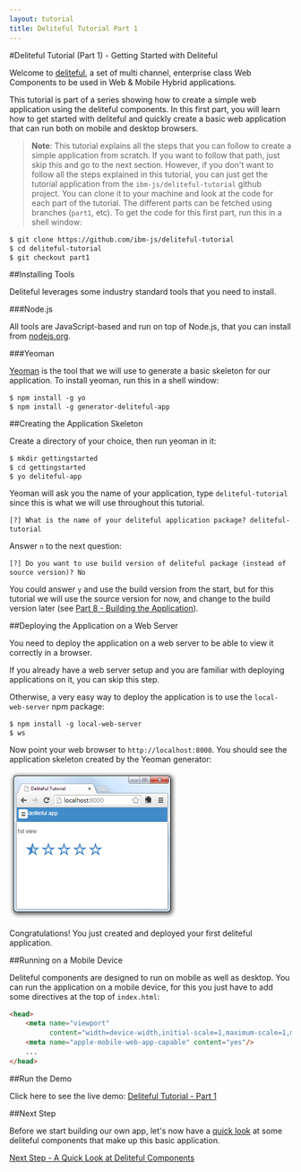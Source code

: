 ```yaml
---
layout: tutorial
title: Deliteful Tutorial Part 1
---
```


#Deliteful Tutorial (Part 1) - Getting Started with Deliteful

Welcome to [deliteful](http://ibm-js.github.io/deliteful/index.html), a set of multi channel,
enterprise class Web Components to be used in Web & Mobile Hybrid applications.

This tutorial is part of a series showing how to create a simple web application using the deliteful components.
In this first part, you will learn how to get started with deliteful and quickly create a basic web application
that can run both on mobile and desktop browsers.

> **Note**: This tutorial explains all the steps that you can follow to create a simple application from scratch. If
you
want to follow that path, just skip this and go to the next section.
However, if you don't want to follow all the steps explained in this tutorial,
you can just get the tutorial application from the `ibm-js/deliteful-tutorial` github project.
You can clone it to your machine and look at the code for each part of the tutorial. The different parts can be
fetched using branches (`part1`, etc). To get the code for this first part, run this in a shell window:
```
$ git clone https://github.com/ibm-js/deliteful-tutorial
$ cd deliteful-tutorial
$ git checkout part1
```

##Installing Tools

Deliteful leverages some industry standard tools that you need to install.

###Node.js

All tools are JavaScript-based and run on top of Node.js, that you can install from [nodejs.org](http://nodejs.org/).

###Yeoman

[Yeoman](http://yeoman.io) is the tool that we will use to generate a basic skeleton for our application.
To install yeoman, run this in a shell window:

```
$ npm install -g yo
$ npm install -g generator-deliteful-app
```

##Creating the Application Skeleton

Create a directory of your choice, then run yeoman in it:

```
$ mkdir gettingstarted
$ cd gettingstarted
$ yo deliteful-app
```

Yeoman will ask you the name of your application, type `deliteful-tutorial` since this is what we will use throughout
 this tutorial.

```
[?] What is the name of your deliteful application package? deliteful-tutorial
```

Answer `n` to the next question:

```
[?] Do you want to use build version of deliteful package (instead of source version)? No
```

You could answer `y` and use the build version from the start, but for this tutorial we will use the source version
for now, and change to the build version later (see [Part 8 - Building the Application](Part8Build.html)).

##Deploying the Application on a Web Server

You need to deploy the application on a web server to be able to view it correctly in a browser.

If you already have a web server setup and you are familiar with deploying applications on it, you can skip this step.

Otherwise, a very easy way to deploy the application is to use the `local-web-server` npm package:

```
$ npm install -g local-web-server
$ ws
```

Now point your web browser to `http://localhost:8000`. You should see the application skeleton created by the Yeoman
generator:

![Initial Deliteful Application](images/initial.png)

Congratulations! You just created and deployed your first deliteful application.

##Running on a Mobile Device

Deliteful components are designed to run on mobile as well as desktop. You can run the application on a mobile
device, for this you just have to add some directives at the top of `index.html`:

```html
<head>
    <meta name="viewport"
          content="width=device-width,initial-scale=1,maximum-scale=1,minimum-scale=1,user-scalable=no"/>
    <meta name="apple-mobile-web-app-capable" content="yes"/>
    ...
</head>
```

##Run the Demo

Click here to see the live demo:
[Deliteful Tutorial - Part 1](http://ibm-js.github.io/deliteful-tutorial/runnable/part1/index.html)

##Next Step

Before we start building our own app, let's now have a [quick look](Part2QuickLook.html) at some deliteful components
that
make up this basic application.

[Next Step - A Quick Look at Deliteful Components](Part2QuickLook.html)

